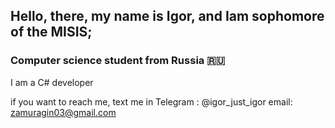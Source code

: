
## Hello, there, my name is Igor, and Iam sophomore of the MISIS;
### Computer science student from Russia 🇷🇺

I am a C# developer

if you want to reach me, text me in 
Telegram : @igor_just_igor
email: zamuragin03@gmail.com


